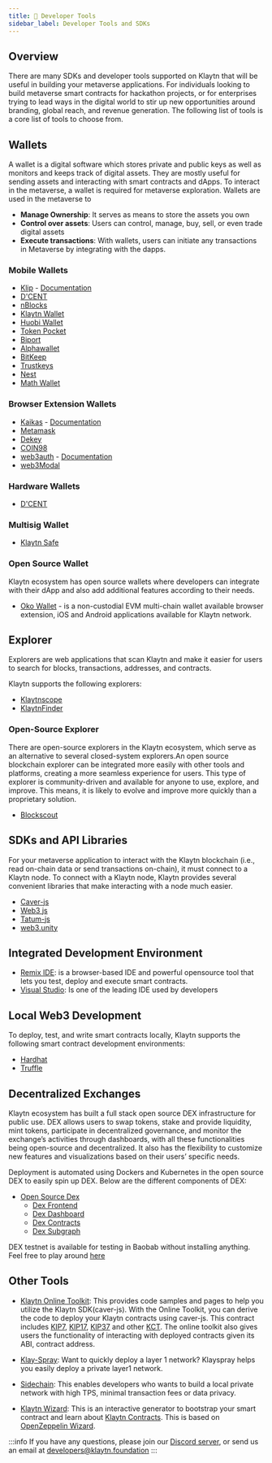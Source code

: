 ```yaml
---
title: 🔧 Developer Tools
sidebar_label: Developer Tools and SDKs
---
```


## Overview <a id="Developer Tools"></a>

There are many SDKs and developer tools supported on Klaytn that will be useful in building your metaverse applications. For individuals looking to build metaverse smart contracts for hackathon projects, or for enterprises trying to lead ways in the digital world to stir up new opportunities around branding, global reach, and revenue generation. The following list of tools is a core list of tools to choose from.


## Wallets <a id="Wallets"> </a>
A wallet is a digital software which stores private and public keys as well as monitors and keeps track of digital assets. They are mostly useful for sending assets and interacting with smart contracts and dApps. To interact in the metaverse, a wallet is required for metaverse exploration. Wallets are used in the metaverse to

* **Manage Ownership**: It serves as means to store the assets you own
* **Control over assets**: Users can control, manage, buy, sell, or even trade digital assets
* **Execute transactions**: With wallets, users can initiate any transactions in Metaverse by integrating with the dapps.

### Mobile Wallets <a id="Mobile Wallets"></a>
* [Klip](https://klipwallet.com/) - [Documentation](https://docs.klipwallet.com/)
* [D'CENT](https://dcentwallet.com/)
* [nBlocks](https://nblocks.io/)
* [Klaytn Wallet](https://wallet.klaytn.com/)
* [Huobi Wallet](https://www.huobiwallet.com/en/)
* [Token Pocket](https://www.tokenpocket.pro/)
* [Biport](https://biport.io/)
* [Alphawallet](https://alphawallet.com/)
* [BitKeep](https://bitkeep.com/)
* [Trustkeys](https://trustkeys.network/)
* [Nest](https://nes.tech/)
* [Math Wallet](https://mathwallet.org/ko-kr/)


### Browser Extension Wallets <a id="Browser Extension Wallets"></a>

* [Kaikas](https://chrome.google.com/webstore/detail/kaikas/jblndlipeogpafnldhgmapagcccfchpi) - [Documentation](https://docs.kaikas.io/)
* [Metamask](https://docs.klaytn.foundation/content/dapp/tutorials/connecting-metamask)
* [Dekey](https://chrome.google.com/webstore/detail/dekey/cekclnkpicopjiagjphfoahcinhmgbjp)
* [COIN98](https://chrome.google.com/webstore/detail/coin98-wallet/aeachknmefphepccionboohckonoeemg)
* [web3auth](https://web3auth.io/) - [Documentation](https://web3auth.io/docs/connect-blockchain/klaytn)
* [web3Modal](https://github.com/WalletConnect/web3modal/tree/V1/example)


### Hardware Wallets <a id="Hardware Wallets"></a>
* [D'CENT](https://dcentwallet.com/)

### Multisig Wallet <a id="MultiSig Wallet"></a>
* [Klaytn Safe](https://safe.klaytn.foundation/)

### Open Source Wallet <a id="Open Source Wallets"></a>

Klaytn ecosystem has open source wallets where developers can integrate with their dApp and also add additional features according to their needs.

* [Oko Wallet](https://github.com/madfish-solutions/oko-wallet) - is a non-custodial EVM multi-chain wallet available browser extension, iOS and Android applications available for Klaytn network.

## Explorer <a id="Explorer"></a>

Explorers are web applications that scan Klaytn and make it easier for users to search for blocks, transactions, addresses, and contracts.

Klaytn supports the following explorers:

* [Klaytnscope](https://scope.klaytn.com/)
* [KlaytnFinder](https://www.klaytnfinder.io/)

### Open-Source Explorer

There are open-source explorers in the Klaytn ecosystem, which serve as an alternative to several closed-system explorers.An open source blockchain explorer can be integrated more easily with other tools and platforms, creating a more seamless experience for users. This type of explorer is community-driven and available for anyone to use, explore, and improve. This means, it is likely to evolve and improve more quickly than a proprietary solution.

* [Blockscout](https://github.com/blockscout/blockscout)

## SDKs and API Libraries <a id="SDKs and API Libraries"></a>
For your metaverse application to interact with the Klaytn blockchain (i.e., read on-chain data or send transactions on-chain), it must connect to a Klaytn node.  To connect with a Klaytn node, Klaytn provides several convenient libraries that make interacting with a node much easier.

* [Caver-js](https://github.com/klaytn/caver-js)
* [Web3 js](https://web3js.readthedocs.io/en/v1.8.1/)
* [Tatum-js](https://github.com/tatumio/tatum-js)
* [web3.unity](https://github.com/ChainSafe/web3.unity)

## Integrated Development Environment <a id="Integrated Development Environment"></a>

* [Remix IDE](https://remix.ethereum.org/): is a browser-based IDE and powerful opensource tool that lets you test, deploy and execute smart contracts.
* [Visual Studio](https://code.visualstudio.com/download): Is one of the leading IDE used by developers

## Local Web3 Development <a id="Local Web3 Development"> </a>
To deploy, test, and write smart contracts locally, Klaytn supports the following smart contract development environments:

* [Hardhat](https://hardhat.org/)
* [Truffle](https://github.com/trufflesuite/truffle)

## Decentralized Exchanges <a id="Decentralized Exchanges"></a>

Klaytn ecosystem has built a full stack open source DEX infrastructure for public use.  DEX allows users to swap tokens, stake and provide liquidity, mint tokens, participate in decentralized governance, and monitor the exchange’s activities through dashboards, with all these functionalities being open-source and decentralized. It also has the flexibility to customize new features and visualizations based on their users’ specific needs.

Deployment is automated using Dockers and Kubernetes in the open source DEX to easily spin up DEX. Below are the different components of DEX: 

 * [Open Source Dex](https://dex.baobab.klaytn.net/)
    * [Dex Frontend](https://github.com/klaytn/klaytn-dex-frontend)
    * [Dex Dashboard](https://github.com/klaytn/klaytn-dex-dashboard)
    * [Dex Contracts](https://github.com/klaytn/klaytn-dex-contracts)
    * [Dex Subgraph](https://github.com/klaytn/klaytn-dex-subgraphs)

DEX testnet is available for testing in Baobab without installing anything. Feel free to play around [here](https://dex.baobab.klaytn.net/swap)

## Other Tools <a id="Other Tools"></a>

* [Klaytn Online Toolkit](https://toolkit.klaytn.foundation/): This provides code samples and pages to help you utilize the Klaytn SDK(caver-js). With the Online Toolkit, you can derive the code to deploy your Klaytn contracts using caver-js. This contract includes [KIP7](https://toolkit.klaytn.foundation/kct/KIP7Deploy), [KIP17](https://toolkit.klaytn.foundation/kct/KIP17Deploy), [KIP37](https://toolkit.klaytn.foundation/kct/KIP37Deploy) and other [KCT](https://toolkit.klaytn.foundation/kct/KCTDetection). The online toolkit also gives users the functionality of interacting with deployed contracts given its ABI, contract address.
  
* [Klay-Spray](https://github.com/klaytn/klayspray): Want to quickly deploy a layer 1 network? Klayspray helps you easily deploy a private layer1 network.
  
* [Sidechain](https://docs.klaytn.foundation/content/installation-guide/deployment/service-chain): This enables developers who wants to build a local private network with high TPS, minimal transaction fees or data privacy.
   
* [Klaytn Wizard](https://wizard.klaytn.foundation/): This is an interactive generator to bootstrap your smart contract and learn about [Klaytn Contracts](https://github.com/klaytn/klaytn-contracts). This is based on [OpenZeppelin Wizard](https://wizard.openzeppelin.com/).


:::info
If you have any questions, please join our [Discord server](https://discord.io/KlaytnOfficial), or send us an email at developers@klaytn.foundation
:::


